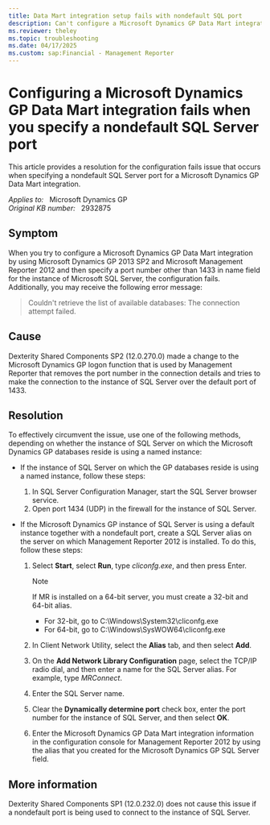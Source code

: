 ```yaml
---
title: Data Mart integration setup fails with nondefault SQL port
description: Can't configure a Microsoft Dynamics GP Data Mart integration by using a nondefault SQL Server port. Provides a resolution.
ms.reviewer: theley
ms.topic: troubleshooting
ms.date: 04/17/2025
ms.custom: sap:Financial - Management Reporter
---
```

# Configuring a Microsoft Dynamics GP Data Mart integration fails when you specify a nondefault SQL Server port

This article provides a resolution for the configuration fails issue that occurs when specifying a nondefault SQL Server port for a Microsoft Dynamics GP Data Mart integration.

_Applies to:_ &nbsp; Microsoft Dynamics GP  
_Original KB number:_ &nbsp; 2932875

## Symptom

When you try to configure a Microsoft Dynamics GP Data Mart integration by using Microsoft Dynamics GP 2013 SP2 and Microsoft Management Reporter 2012 and then specify a port number other than 1433 in name field for the instance of Microsoft SQL Server, the configuration fails. Additionally, you may receive the following error message:

> Couldn't retrieve the list of available databases: The connection attempt failed.

## Cause

Dexterity Shared Components SP2 (12.0.270.0) made a change to the Microsoft Dynamics GP logon function that is used by Management Reporter that removes the port number in the connection details and tries to make the connection to the instance of SQL Server over the default port of 1433.

## Resolution

To effectively circumvent the issue, use one of the following methods, depending on whether the instance of SQL Server on which the Microsoft Dynamics GP databases reside is using a named instance:

- If the instance of SQL Server on which the GP databases reside is using a named instance, follow these steps:

  1. In SQL Server Configuration Manager, start the SQL Server browser service.
  2. Open port 1434 (UDP) in the firewall for the instance of SQL Server.
- If the Microsoft Dynamics GP instance of SQL Server is using a default instance together with a nondefault port, create a SQL Server alias on the server on which Management Reporter 2012 is installed. To do this, follow these steps:
  1. Select **Start**, select **Run**, type *cliconfg.exe*, and then press Enter.

      > [!NOTE]
      > If MR is installed on a 64-bit server, you must create a 32-bit and 64-bit alias.
      >
      > - For 32-bit, go to C:\Windows\System32\cliconfg.exe
      > - For 64-bit, go to C:\Windows\SysWOW64\cliconfg.exe

  2. In Client Network Utility, select the **Alias** tab, and then select **Add**.
  3. On the **Add Network Library Configuration** page, select the TCP/IP radio dial, and then enter a name for the SQL Server alias. For example, type *MRConnect*.
  4. Enter the SQL Server name.
  5. Clear the **Dynamically determine port** check box, enter the port number for the instance of SQL Server, and then select **OK**.
  6. Enter the Microsoft Dynamics GP Data Mart integration information in the configuration console for Management Reporter 2012 by using the alias that you created for the Microsoft Dynamics GP SQL Server field.

## More information

Dexterity Shared Components SP1 (12.0.232.0) does not cause this issue if a nondefault port is being used to connect to the instance of SQL Server.
